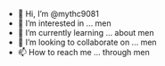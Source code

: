 - 👋 Hi, I’m @mythc9081
- 👀 I’m interested in ... men
- 🌱 I’m currently learning ... about men
- 💞️ I’m looking to collaborate on ... men
- 📫 How to reach me ... through men

<!---
mythc9081/mythc9081 is a ✨ special ✨ repository because its `README.md` (this file) appears on your GitHub profile.
You can click the Preview link to take a look at your changes.
--->
